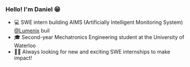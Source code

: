 ### Hello! I'm Daniel 😁

- 💻 SWE intern building AIMS (Artificially Intelligent Monitoring System) [@Lumenix](https://lumenix.com/) buil
- 🎓 Second-year Mechatronics Engineering student at the University of Waterloo
- 🤝🏻 Always looking for new and exciting SWE internships to make impact!


